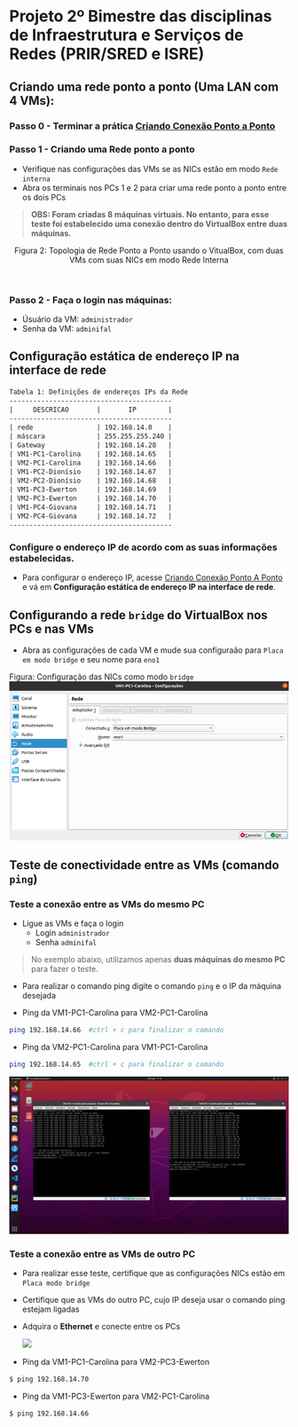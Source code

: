 # Projeto 2º Bimestre das disciplinas de Infraestrutura e Serviços de Redes (PRIR/SRED e ISRE)

## Criando uma rede ponto a ponto (Uma LAN com 4 VMs):
### Passo 0 - Terminar a prática <a href='https://github.com/diozenio/914-2022-grupo-5/blob/main/Roteiro/Etapa%2002%20-%20CriandoConex%C3%A3oPontoAPonto.md'>Criando Conexão Ponto a Ponto</a>

### Passo 1 - Criando uma Rede ponto a ponto
  
  * Verifique nas configurações das VMs se as NICs estão em modo `Rede interna`
  * Abra os terminais nos PCs 1 e 2 para criar uma rede ponto a ponto entre os dois PCs
  
  > __OBS: Foram criadas 8 máquinas virtuais. No entanto, para esse teste foi estabelecido uma conexão dentro do VirtualBox entre duas máquinas.__


  <p><center> Figura 2: Topologia de Rede Ponto a Ponto usando o VitualBox, com duas VMs com suas NICs em modo Rede Interna</center></p>   
    <img src="figuresBridgeNetwork/BridgeNetwork.png" alt=""
    title="Figura 2: Topologia de Rede" width="500" height="auto" />

  ### Passo 2 - Faça o login nas máquinas:
   * Úsuário da VM: `administrador`
   * Senha da VM: `adminifal`

  ## Configuração estática de endereço IP na interface de rede 
```
Tabela 1: Definições de endereços IPs da Rede 
-----------------------------------------
|     DESCRICAO       |       IP        |
-----------------------------------------
| rede                | 192.168.14.0    |
| máscara             | 255.255.255.240 |
| Gateway             | 192.168.14.28   |
| VM1-PC1-Carolina    | 192.168.14.65   | 
| VM2-PC1-Carolina    | 192.168.14.66   |
| VM1-PC2-Dionísio    | 192.168.14.67   |
| VM2-PC2-Dionísio    | 192.168.14.68   |
| VM1-PC3-Ewerton     | 192.168.14.69   |
| VM2-PC3-Ewerton     | 192.168.14.70   |
| VM1-PC4-Giovana     | 192.168.14.71   |
| VM2-PC4-Giovana     | 192.168.14.72   |
-----------------------------------------
```
### Configure o endereço IP de acordo com as suas informações estabelecidas. 
  * Para configurar o endereço IP, acesse <a href='https://github.com/diozenio/914-2022-grupo-5/blob/main/Roteiro/Etapa%2002%20-%20CriandoConex%C3%A3oPontoAPonto.md'>Criando Conexão Ponto A Ponto</a> e vá em **Configuração estática de endereço IP na interface de rede**.

## Configurando a rede `bridge` do VirtualBox nos PCs e nas VMs
  * Abra as configurações de cada VM e mude sua configuraão para `Placa em modo bridge` e seu nome para `eno1`

Figura: Configuração das NICs como modo `bridge`
  <img src='../Imagens/placa modo bridge.png'>

## Teste de conectividade entre as VMs (comando `ping`)
  ### Teste a conexão entre as VMs do mesmo PC
  * Ligue as VMs e faça o login
    * Login `administrador`
    * Senha `adminifal`
      
  > No exemplo abaixo, utilizamos apenas **duas máquinas do mesmo PC** para fazer o teste.
    
  * Para realizar o  comando ping digite o comando `ping` e o IP da máquina desejada
 
  * Ping da VM1-PC1-Carolina para VM2-PC1-Carolina
  ```bash
  ping 192.168.14.66  #ctrl + c para finalizar o comando
  ```
  * Ping da VM2-PC1-Carolina para VM1-PC1-Carolina
  ```bash
  ping 192.168.14.65  #ctrl + c para finalizar o comando
  ```
  <img src='../Imagens/Captura de tela de 2022-08-09 11-16-04.png'>
  
 
  ### Teste a conexão entre as VMs de outro PC
  * Para realizar esse teste, certifique que as configurações NICs estão em `Placa modo bridge`
  * Certifique que as VMs do outro PC, cujo IP deseja usar o comando ping estejam ligadas
  * Adquira o **Ethernet** e conecte entre os PCs

    <img src='../Imagens/IMG_0130.png'>
    
    <br>
  * Ping da VM1-PC1-Carolina para VM2-PC3-Ewerton
 
  ```bash
  $ ping 192.168.14.70
  ```
  
  * Ping da VM1-PC3-Ewerton para VM2-PC1-Carolina
  
  ```bash
  $ ping 192.168.14.66
  ```
  
   
